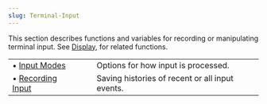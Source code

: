 ```yaml
---
slug: Terminal-Input
---
```


This section describes functions and variables for recording or manipulating terminal input. See [Display](Display), for related functions.

|                                      |    |                                                 |
| :----------------------------------- | -- | :---------------------------------------------- |
| • [Input Modes](Input-Modes)         |    | Options for how input is processed.             |
| • [Recording Input](Recording-Input) |    | Saving histories of recent or all input events. |
